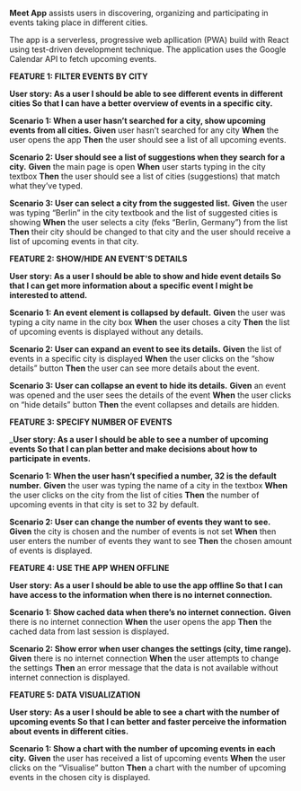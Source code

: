 **Meet App** assists users in discovering, organizing and participating in events taking place in different cities.

The app is a serverless, progressive web apllication (PWA) build with React using test-driven development technique. The application uses the Google Calendar API to fetch upcoming events. 

**FEATURE 1: FILTER EVENTS BY CITY**

__User story: **As a** user **I should be able to** see different events in different cities **So that** I can have a better overview of events in a specific city.__

**Scenario 1: When a user hasn’t searched for a city, show upcoming events from all cities.**
**Given** user hasn’t searched for any city **When** the user opens the app **Then** the user should see a list of all upcoming events.

**Scenario 2: User should see a list of suggestions when they search for a city.**
**Given** the main page is open **When** user starts typing in the city textbox **Then** the user should see a list of cities (suggestions) that match  what they’ve typed.

**Scenario 3: User can select a city from the suggested list.**
**Given** the user was typing “Berlin” in the city textbook and the list of suggested cities is showing **When** the user selects a city (feks “Berlin, Germany”) from the list **Then** their city should be changed to that city and the user should receive a list of upcoming events in that city.

**FEATURE 2: SHOW/HIDE AN EVENT'S DETAILS**

__User story: **As a** user **I should be able to** show and hide event details **So that** I can get more information about a specific event I might be interested to attend.__

**Scenario 1: An event element is collapsed by default.**
**Given** the user was typing a city name in the city box **When** the user choses a city **Then** the list of upcoming events is displayed without any details.

**Scenario 2: User can expand an event to see its details.**
**Given** the list of events in a specific city is displayed **When** the user clicks on the “show details” button **Then** the user can see more details about the event.

**Scenario 3: User can collapse an event to hide its details.**
**Given** an event was opened and the user sees the details of the event **When** the user clicks on “hide details” button **Then** the event collapses and details are hidden.

**FEATURE 3: SPECIFY NUMBER OF EVENTS**

___User story: **As a** user **I should be able to** see a number of upcoming events **So that** I can plan better and make decisions about how to participate in events.__

**Scenario 1: When the user hasn’t specified a number, 32 is the default number.**
**Given** the user was typing the name of a city in the textbox **When** the user clicks on the city from the list of cities **Then** the number of upcoming events in that city is set to 32 by default.

**Scenario 2: User can change the number of events they want to see.**
**Given** the city is chosen and the number of events is not set **When** then user enters the number of events they want to see **Then** the chosen amount of events is displayed.

**FEATURE 4: USE THE APP WHEN OFFLINE**

__User story: **As a** user **I should be able to** use the app offline **So that** I can have access to the information when there is no internet connection.__

**Scenario 1: Show cached data when there’s no internet connection.**
**Given** there is no internet connection **When** the user opens the app **Then** the cached data from last session is displayed.

**Scenario 2: Show error when user changes the settings (city, time range).**
**Given** there is no internet connection **When** the user attempts to change the settings **Then** an error message that the data is not available without internet connection is displayed.

**FEATURE 5: DATA VISUALIZATION**

__User story: **As a** user **I should be able to** see a chart with the number of upcoming events **So that** I can better and faster perceive the information about events in different cities.__

**Scenario 1: Show a chart with the number of upcoming events in each city.**
**Given** the user has received a list of upcoming events **When** the user clicks on the “Visualise” button **Then** a chart with the number of upcoming events in the chosen city is displayed.


